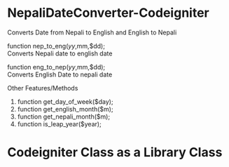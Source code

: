 # NepaliDateConverter-Codeigniter<br>
Converts Date from Nepali to English and English to Nepali<br>

function nep_to_eng($yy,$mm,$dd);<br>
Converts Nepali date to english date<br>

function eng_to_nep($yy,$mm,$dd);<br>
Converts English Date to nepali date<br>

Other Features/Methods<br>
1) function get_day_of_week($day);<br>
2) function get_english_month($m);<br>
3) function get_nepali_month($m);<br>
4) function is_leap_year($year);<br>

# Codeigniter Class as a Library Class
